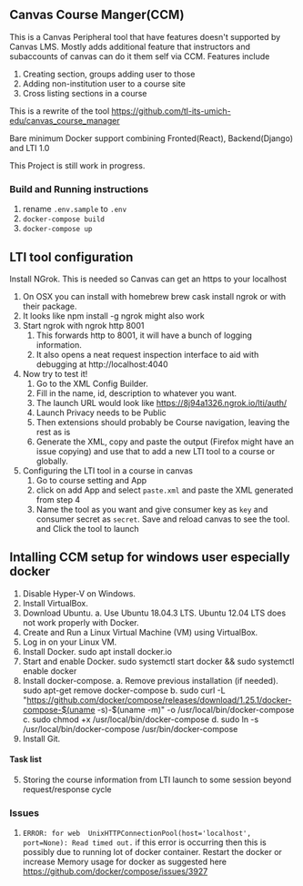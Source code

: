 ## Canvas Course Manger(CCM)

This is a Canvas Peripheral tool that have features doesn't supported by Canvas LMS. Mostly adds additional feature that 
instructors and subaccounts of canvas can do it them self via CCM. Features include
1. Creating section, groups adding user to those
2. Adding non-institution user to a course site
3. Cross listing sections in a course

This is a rewrite of the tool  https://github.com/tl-its-umich-edu/canvas_course_manager

Bare minimum Docker support combining Fronted(React), Backend(Django) and LTI 1.0


This Project is still work in progress.

### Build and Running instructions
1. rename `.env.sample` to `.env` 
2. `docker-compose build`
3. `docker-compose up`
## LTI tool configuration
 Install NGrok. This is needed so Canvas can get an https to your localhost
1. On OSX you can install with homebrew brew cask install ngrok or with their package.
2. It looks like npm install -g ngrok might also work
3. Start ngrok with ngrok http 8001
   1. This forwards http to 8001, it will have a bunch of logging information.
   2. It also opens a neat request inspection interface to aid with debugging at http://localhost:4040 
4. Now try to test it!
   1. Go to the XML Config Builder.
   2. Fill in the name, id, description to whatever you want.
   3. The launch URL would look like https://8j94a1326.ngrok.io/lti/auth/
   4. Launch Privacy needs to be Public
   5. Then extensions should probably be Course navigation, leaving the rest as is
   6. Generate the XML, copy and paste the output (Firefox might have an issue copying) and use that to add a new LTI tool 
      to a course or globally.
5. Configuring the LTI tool in a course in canvas
   1. Go to course setting and App
   2. click on add App and select `paste.xml` and paste the XML generated from step 4
   3. Name the tool as you want and give consumer key as `key` and consumer secret as `secret`. Save and reload canvas
      to see the tool. and Click the tool to launch

## Intalling CCM setup for windows user especially docker
1. Disable Hyper-V on Windows.
2. Install VirtualBox.
3. Download Ubuntu.
    a. Use Ubuntu 18.04.3 LTS. Ubuntu 12.04 LTS does not work properly with Docker.
4. Create and Run a Linux Virtual Machine (VM) using VirtualBox.
5. Log in on your Linux VM.
6. Install Docker. sudo apt install docker.io
7. Start and enable Docker. sudo systemctl start docker && sudo systemctl enable docker
8. Install docker-compose.
    a. Remove previous installation (if needed). sudo apt-get remove docker-compose
    b. sudo curl -L "https://github.com/docker/compose/releases/download/1.25.1/docker-compose-$(uname -s)-$(uname -m)" -o /usr/local/bin/docker-compose
    c. sudo chmod +x /usr/local/bin/docker-compose
    d. sudo ln -s /usr/local/bin/docker-compose /usr/bin/docker-compose
9. Install Git.
 

#### Task list
5. Storing the course information from LTI launch to some session beyond request/response cycle

### Issues
1. `ERROR: for web  UnixHTTPConnectionPool(host='localhost', port=None): Read timed out.` if this error is occurring then 
this is possibly due to running lot of docker container. Restart the docker or increase Memory usage for docker as 
suggested here https://github.com/docker/compose/issues/3927

